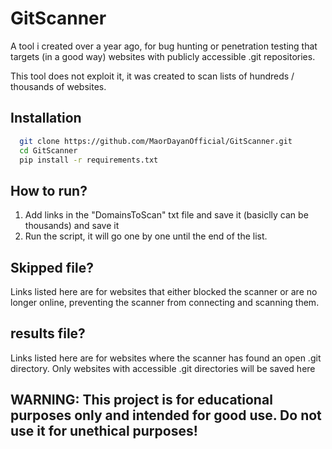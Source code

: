 # GitScanner
A tool i created over a year ago, for bug hunting or penetration testing that targets (in a good way) websites with publicly accessible .git repositories.

This tool does not exploit it, it was created to scan lists of hundreds / thousands of websites.

## Installation

```bash
  git clone https://github.com/MaorDayanOfficial/GitScanner.git
  cd GitScanner
  pip install -r requirements.txt
```
    
## How to run?

1. Add links in the "DomainsToScan" txt file and save it (basiclly can be thousands) and save it
2. Run the script, it will go one by one until the end of the list.

## Skipped file?
Links listed here are for websites that either blocked the scanner or are no longer online, preventing the scanner from connecting and scanning them.

## results file?
Links listed here are for websites where the scanner has found an open .git directory. Only websites with accessible .git directories will be saved here



## WARNING: This project is for educational purposes only and intended for good use. Do not use it for unethical purposes!
